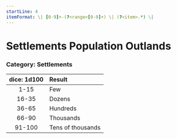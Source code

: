 ```yaml
---
startLine: 4
itemFormat: \| [0-9]+-(?<range>[0-9]+) \| (?<item>.*) \|
---
```

# Settlements Population Outlands
### Category: Settlements

| dice: 1d100 | Result |
|:----:|:-------|
| 1-15 | Few |
| 16-35 | Dozens |
| 36-65 | Hundreds |
| 66-90 | Thousands |
| 91-100 | Tens of thousands |